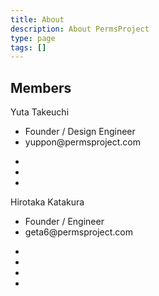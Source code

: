 ```yaml
---
title: About
description: About PermsProject
type: page
tags: []
---
```


## Members

<div class="avatars">
  <div class="avatar yuppon">
    <div class="head"></div>
    <div class="icon"></div>
    <div class="name">Yuta Takeuchi</div>
    <ul class="body">
      <li>Founder / Design Engineer</li>
      <li>
        <i data-feather="mail"></i>
        <span>yuppon@permsproject.com</span>
      </li>
    </ul>
    <ul class="social">
      <li>
        <a href="//twitter.com/yuppon" target="new">
          <i data-feather="twitter"></i>
        </a>
      </li>
      <li>
        <a href="//www.facebook.com/yuta.takeuchi.52" target="new">
          <i data-feather="facebook"></i>
        </a>
      </li>
      <li>
        <a href="//www.instagram.com/yuppon" target="new">
          <i data-feather="instagram"></i>
        </a>
      </li>
    </ul>
  </div>
  <div class="avatar geta6">
    <div class="head"></div>
    <div class="icon"></div>
    <div class="name">Hirotaka Katakura</div>
    <ul class="body">
      <li>Founder / Engineer</li>
      <li>
        <i data-feather="mail"></i>
        <span>geta6@permsproject.com</span>
      </li>
    </ul>
    <ul class="social">
      <li>
        <a href="//twitter.com/geta6" target="new">
          <i data-feather="twitter"></i>
        </a>
      </li>
      <li>
        <a href="//www.facebook.com/geta6" target="new">
          <i data-feather="facebook"></i>
        </a>
      </li>
      <li>
        <a href="//www.instagram.com/geta6" target="new">
          <i data-feather="instagram"></i>
        </a>
      </li>
      <li>
        <a href="//github.com/geta6" target="new">
          <i data-feather="github"></i>
        </a>
      </li>
    </ul>
  </div>
</div>
